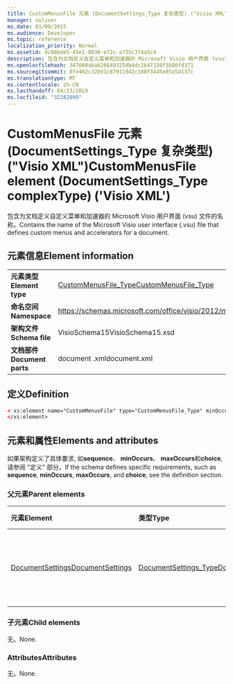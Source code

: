```yaml
---
title: CustomMenusFile 元素 (DocumentSettings_Type 复杂类型) ("Visio XML")
manager: soliver
ms.date: 03/09/2015
ms.audience: Developer
ms.topic: reference
localization_priority: Normal
ms.assetid: 4c88bde5-45e1-8030-e72c-a735c374a5c4
description: 包含为文档定义自定义菜单和加速器的 Microsoft Visio 用户界面 (vsu) 文件的名称。
ms.openlocfilehash: 347660abab266493254b4dc2b47150f3b80fd371
ms.sourcegitcommit: 8fe462c32b91c87911942c188f3445e85a54137c
ms.translationtype: MT
ms.contentlocale: zh-CN
ms.lasthandoff: 04/23/2019
ms.locfileid: "32282899"
---
```

# <a name="custommenusfile-element-documentsettingstype-complextype-visio-xml"></a><span data-ttu-id="f3b89-103">CustomMenusFile 元素 (DocumentSettings_Type 复杂类型) ("Visio XML")</span><span class="sxs-lookup"><span data-stu-id="f3b89-103">CustomMenusFile element (DocumentSettings_Type complexType) ('Visio XML')</span></span>

<span data-ttu-id="f3b89-104">包含为文档定义自定义菜单和加速器的 Microsoft Visio 用户界面 (vsu) 文件的名称。</span><span class="sxs-lookup"><span data-stu-id="f3b89-104">Contains the name of the Microsoft Visio user interface (.vsu) file that defines custom menus and accelerators for a document.</span></span>
  
## <a name="element-information"></a><span data-ttu-id="f3b89-105">元素信息</span><span class="sxs-lookup"><span data-stu-id="f3b89-105">Element information</span></span>

|||
|:-----|:-----|
|<span data-ttu-id="f3b89-106">**元素类型**</span><span class="sxs-lookup"><span data-stu-id="f3b89-106">**Element type**</span></span> <br/> |[<span data-ttu-id="f3b89-107">CustomMenusFile_Type</span><span class="sxs-lookup"><span data-stu-id="f3b89-107">CustomMenusFile_Type</span></span>](custommenusfile_type-complextypevisio-xml.md) <br/> |
|<span data-ttu-id="f3b89-108">**命名空间**</span><span class="sxs-lookup"><span data-stu-id="f3b89-108">**Namespace**</span></span> <br/> |https://schemas.microsoft.com/office/visio/2012/main  <br/> |
|<span data-ttu-id="f3b89-109">**架构文件**</span><span class="sxs-lookup"><span data-stu-id="f3b89-109">**Schema file**</span></span> <br/> |<span data-ttu-id="f3b89-110">VisioSchema15</span><span class="sxs-lookup"><span data-stu-id="f3b89-110">VisioSchema15.xsd</span></span>  <br/> |
|<span data-ttu-id="f3b89-111">**文档部件**</span><span class="sxs-lookup"><span data-stu-id="f3b89-111">**Document parts**</span></span> <br/> |<span data-ttu-id="f3b89-112">document .xml</span><span class="sxs-lookup"><span data-stu-id="f3b89-112">document.xml</span></span>  <br/> |
   
## <a name="definition"></a><span data-ttu-id="f3b89-113">定义</span><span class="sxs-lookup"><span data-stu-id="f3b89-113">Definition</span></span>

```XML
< xs:element name="CustomMenusFile" type="CustomMenusFile_Type" minOccurs="0" maxOccurs="1" >
</xs:element>
```

## <a name="elements-and-attributes"></a><span data-ttu-id="f3b89-114">元素和属性</span><span class="sxs-lookup"><span data-stu-id="f3b89-114">Elements and attributes</span></span>

<span data-ttu-id="f3b89-115">如果架构定义了具体要求, 如**sequence**、 **minOccurs**、 **maxOccurs**和**choice**, 请参阅 "定义" 部分。</span><span class="sxs-lookup"><span data-stu-id="f3b89-115">If the schema defines specific requirements, such as **sequence**, **minOccurs**, **maxOccurs**, and **choice**, see the definition section.</span></span> 
  
### <a name="parent-elements"></a><span data-ttu-id="f3b89-116">父元素</span><span class="sxs-lookup"><span data-stu-id="f3b89-116">Parent elements</span></span>

|<span data-ttu-id="f3b89-117">**元素**</span><span class="sxs-lookup"><span data-stu-id="f3b89-117">**Element**</span></span>|<span data-ttu-id="f3b89-118">**类型**</span><span class="sxs-lookup"><span data-stu-id="f3b89-118">**Type**</span></span>|<span data-ttu-id="f3b89-119">**说明**</span><span class="sxs-lookup"><span data-stu-id="f3b89-119">**Description**</span></span>|
|:-----|:-----|:-----|
|[<span data-ttu-id="f3b89-120">DocumentSettings</span><span class="sxs-lookup"><span data-stu-id="f3b89-120">DocumentSettings</span></span>](documentsettings-element-visiodocument_type-complextypevisio-xml.md) <br/> |[<span data-ttu-id="f3b89-121">DocumentSettings_Type</span><span class="sxs-lookup"><span data-stu-id="f3b89-121">DocumentSettings_Type</span></span>](documentsettings_type-complextypevisio-xml.md) <br/> |<span data-ttu-id="f3b89-122">包含指定文档设置的元素。</span><span class="sxs-lookup"><span data-stu-id="f3b89-122">Contains elements that specify document settings.</span></span>  <br/> |
   
### <a name="child-elements"></a><span data-ttu-id="f3b89-123">子元素</span><span class="sxs-lookup"><span data-stu-id="f3b89-123">Child elements</span></span>

<span data-ttu-id="f3b89-124">无。</span><span class="sxs-lookup"><span data-stu-id="f3b89-124">None.</span></span>
  
### <a name="attributes"></a><span data-ttu-id="f3b89-125">Attributes</span><span class="sxs-lookup"><span data-stu-id="f3b89-125">Attributes</span></span>

<span data-ttu-id="f3b89-126">无。</span><span class="sxs-lookup"><span data-stu-id="f3b89-126">None.</span></span>
  

